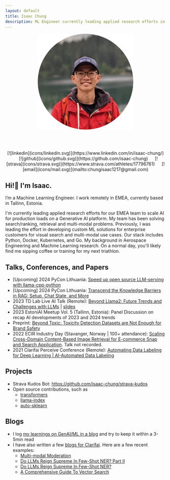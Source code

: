 ```yaml
---
layout: default
title: Isaac Chung
description: ML Engineer currently leading applied research efforts in EMEA.
---
```


<center><img src="img/profile-circle.png" width="300" height="300"/></center>

<br /><br />
<center>
    [![linkedin](icons/linkedin.svg)](https://www.linkedin.com/in/isaac-chung/) &emsp;
    [![github](icons/github.svg)](https://github.com/isaac-chung) &emsp;
    [![strava](icons/strava.svg)](https://www.strava.com/athletes/17796761) &emsp;
    [![email](icons/mail.svg)](mailto:chungisaac1217@gmail.com)
</center>

## Hi!👋 I'm Isaac.
I’m a Machine Learning Engineer. I work remotely in EMEA, currently based in Tallinn, Estonia.

I'm currently leading applied research efforts for our EMEA team to scale AI for production loads on a Generative AI platform. My team has been solving search/ranking, retrieval and multi-modal problems. Previously, I was leading the effort in developing custom ML solutions for enterprise customers for visual search and multi-modal use cases. Our stack includes Python, Docker, Kubernetes, and Go. My background in Aerospace Engineering and Machine Learning research. On a normal day, you'll likely find me sipping coffee or training for my next triathlon.

## Talks, Conferences, and Papers
* \[Upcoming\] 2024 PyCon Lithuania: [Speed up open source LLM-serving with llama-cpp-python](https://pycon.lt/2024/talks/DHBLXW)
* \[Upcoming\] 2024 PyCon Lithuania: [Transcend the Knowledge Barriers in RAG: Setup, Chat State, and More](https://pycon.lt/2024/talks/HFXHRV)
* 2023 TD Lab Live AI Talk (Remote): [Beyond Llama2: Future Trends and Challenges with LLMs](https://youtu.be/Su3f31HQ7eU) | [slides](pdf/TD_Lab_Live_Talk-Beyond_Llama2.pdf)
* 2023 EstoniAI Meetup Vol. 5 (Tallinn, Estonia): Panel Discussion on recap AI developments of 2023 and 2024 trends
* Preprint: [Beyond Toxic: Toxicity Detection Datasets are Not Enough for Brand Safety](https://arxiv.org/abs/2303.15110)
* 2022 ECIR Industry Day (Stavanger, Norway | 100+ attendance): [Scaling Cross-Domain Content-Based Image Retrieval for E-commerce Snap and Search Application](https://arxiv.org/abs/2204.11593). Talk not recorded.
* 2021 Clarifai Perceive Conference (Remote): [Automating Data Labeling for Deep Learning | AI-Automated Data Labeling](https://www.youtube.com/watch?v=8drVLIaI_iA)

## Projects
* Strava Kudos Bot: https://github.com/isaac-chung/strava-kudos
* Open source contributions, such as 
  - [transformers](https://github.com/huggingface/transformers)
  - [llama-index](https://github.com/run-llama/llama_index)
  - [auto-sklearn](https://github.com/automl/auto-sklearn)

## Blogs
* I log [my learnings on GenAI/ML in a blog](/blog) and try to keep it within a 3-5min read
* I have also written a few [blogs for Clarifai](https://www.clarifai.com/blog). Here are a few recent examples:
  * [Multi-modal Moderation](https://www.clarifai.com/blog/the-future-of-content-how-multimodal-moderation-is-changing-the-game)
  * [Do LLMs Reign Supreme In Few-Shot NER? Part II](https://www.clarifai.com/blog/do-llms-reign-supreme-in-few-shot-ner-part-ii)
  * [Do LLMs Reign Supreme In Few-Shot NER?](https://www.clarifai.com/blog/do-llms-reign-supreme-in-few-shot-ner)
  * [A Comprehensive Guide To Vector Search](https://www.clarifai.com/blog/finding-what-you-need-a-comprehensive-guide-to-vector-search)
